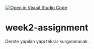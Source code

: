 [![Open in Visual Studio Code](https://classroom.github.com/assets/open-in-vscode-f059dc9a6f8d3a56e377f745f24479a46679e63a5d9fe6f495e02850cd0d8118.svg)](https://classroom.github.com/online_ide?assignment_repo_id=6928516&assignment_repo_type=AssignmentRepo)
# week2-assignment
Derste yapılan yapı tekrar kurgulanacak.
